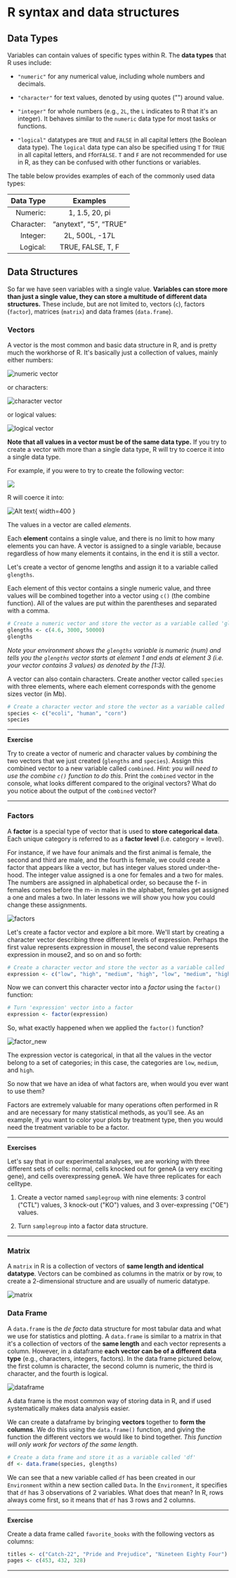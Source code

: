 # R syntax and data structures

## Data Types

Variables can contain values of specific types within R. The **data types** that R uses include: 

* `"numeric"` for any numerical value, including whole numbers and decimals. 

* `"character"` for text values, denoted by using quotes ("") around value. 

* `"integer"` for whole numbers (e.g., `2L`, the `L` indicates to R that it's an integer). It behaves similar to the `numeric` data type for most tasks or functions. 

* `"logical"` datatypes are `TRUE` and `FALSE` in all capital letters (the Boolean data type). The `logical` data type can also be specified using `T` for `TRUE` in all capital letters, and `F`for`FALSE`. `T` and `F` are not recommended for use in R, as they can be confused with other functions or variables.

The table below provides examples of each of the commonly used data types:

| Data Type  | Examples|
| -----------:|:-------------------------------:|
| Numeric:  | 1, 1.5, 20, pi|
| Character:  | “anytext”, “5”, “TRUE”|
| Integer:  | 2L, 500L, -17L|
| Logical:  | TRUE, FALSE, T, F|


## Data Structures

So far we have seen variables with a single value. **Variables can store more than just a single value, they can store a multitude of different data structures.** These include, but are not limited to, vectors (`c`), factors (`factor`), matrices (`matrix`) and data frames (`data.frame`).

### Vectors

A vector is the most common and basic data structure in R, and is pretty much the workhorse of R. It's basically just a collection of values, mainly either numbers: 

![numeric vector](img/vector2.png)

or characters:

![character vector](img/vector1.png)

or logical values:

![logical vector](img/vector5-logical.png)

**Note that all values in a vector must be of the same data type.** If you try to create a vector with more than a single data type, R will try to coerce it into a single data type. 

For example, if you were to try to create the following vector:

![](img/vector3.png)

R will coerce it into:

![Alt text](img/vector4.png){ width=400 }

The values in a vector are called *elements*. 

Each **element** contains a single value, and there is no limit to how many elements you can have. A vector is assigned to a single variable, because regardless of how many elements it contains, in the end it is still a vector.

Let's create a vector of genome lengths and assign it to a variable called `glengths`. 

Each element of this vector contains a single numeric value, and three values will be combined together into a vector using `c()` (the combine function). All of the values are put within the parentheses and separated with a comma.

```r
# Create a numeric vector and store the vector as a variable called 'glengths'
glengths <- c(4.6, 3000, 50000)
glengths
```

*Note your environment shows the `glengths` variable is numeric (num) and tells you the `glengths` vector starts at element 1 and ends at element 3 (i.e. your vector contains 3 values) as denoted by the [1:3].*


A vector can also contain characters. Create another vector called `species` with three elements, where each element corresponds with the genome sizes vector (in Mb).

```r
# Create a character vector and store the vector as a variable called 'species'
species <- c("ecoli", "human", "corn")
species
```

***
**Exercise**

Try to create a vector of numeric and character values by _combining_ the two vectors that we just created (`glengths` and `species`). Assign this combined vector to a new variable called `combined`. *Hint: you will need to use the combine `c()` function to do this*.
Print the `combined` vector in the console, what looks different compared to the original vectors? What do you notice about the output of the `combined` vector?

***

### Factors

A **factor** is a special type of vector that is used to **store categorical data**. Each unique category is referred to as a **factor level** (i.e. category = level). 

For instance, if we have four animals and the first animal is female, the second and third are male, and the fourth is female, we could create a factor that appears like a vector, but has integer values stored under-the-hood. The integer value assigned is a one for females and a two for males. The numbers are assigned in alphabetical order, so because the f- in females comes before the m- in males in the alphabet, females get assigned a one and males a two. In later lessons we will show you how you could change these assignments.

![factors](img/factors_sm.png)

Let's create a factor vector and explore a bit more.  We'll start by creating a character vector describing three different levels of expression. Perhaps the first value represents expression in mouse1, the second value represents expression in mouse2, and so on and so forth:

```r
# Create a character vector and store the vector as a variable called 'expression'
expression <- c("low", "high", "medium", "high", "low", "medium", "high")
```

Now we can convert this character vector into a *factor* using the `factor()` function:

```r
# Turn 'expression' vector into a factor
expression <- factor(expression)
```

So, what exactly happened when we applied the `factor()` function? 

![factor_new](img/factors_new.png)

The expression vector is categorical, in that all the values in the vector belong to a set of categories; in this case, the categories are `low`, `medium`, and `high`. 

So now that we have an idea of what factors are, when would you ever want to use them?

Factors are extremely valuable for many operations often performed in R and are necessary for many statistical methods, as you'll see. As an example, if you want to color your plots by treatment type, then you would need the treatment variable to be a factor.

***
**Exercises**

Let's say that in our experimental analyses, we are working with three different sets of cells: normal, cells knocked out for geneA (a very exciting gene), and cells overexpressing geneA. We have three replicates for each celltype.

1. Create a vector named `samplegroup` with nine elements: 3 control ("CTL") values, 3 knock-out ("KO") values, and 3 over-expressing ("OE") values.

2. Turn `samplegroup` into a factor data structure.

***

### Matrix

A `matrix` in R is a collection of vectors of **same length and identical datatype**. Vectors can be combined as columns in the matrix or by row, to create a 2-dimensional structure and are usually of numeric datatype.

![matrix](img/matrix.png)

### Data Frame

A `data.frame` is the _de facto_ data structure for most tabular data and what we use for statistics and plotting. A `data.frame` is similar to a matrix in that it's a collection of vectors of the **same length** and each vector represents a column. However, in a dataframe **each vector can be of a different data type** (e.g., characters, integers, factors). In the data frame pictured below, the first column is character, the second column is numeric, the third is character, and the fourth is logical.

![dataframe](img/dataframe.png)

A data frame is the most common way of storing data in R, and if used systematically makes data analysis easier. 

We can create a dataframe by bringing **vectors** together to **form the columns**. We do this using the `data.frame()` function, and giving the function the different vectors we would like to bind together. *This function will only work for vectors of the same length.*

```r
# Create a data frame and store it as a variable called 'df'
df <- data.frame(species, glengths)
```

We can see that a new variable called `df` has been created in our `Environment` within a new section called `Data`. In the `Environment`, it specifies that `df` has 3 observations of 2 variables. What does that mean? In R, rows always come first, so it means that `df` has 3 rows and 2 columns.

***
**Exercise**

Create a data frame called `favorite_books` with the following vectors as columns:

  ```r
  titles <- c("Catch-22", "Pride and Prejudice", "Nineteen Eighty Four")
  pages <- c(453, 432, 328)
  ```
  
***
